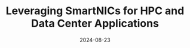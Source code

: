 ---
title: "Leveraging SmartNICs for HPC and Data Center Applications"
collection: talks
permalink: /talks/2024-08-23-Leveraging-SmartNICs-for-HPC-and-Data-Center-Applications
type: "seminar"
location: "Online"
date: 2024-08-23
venue: 'Tutorial at 31st iteration of the IEEE Hot Interconnects symposium'
url: 'https://hoti.org/program-2/'
---